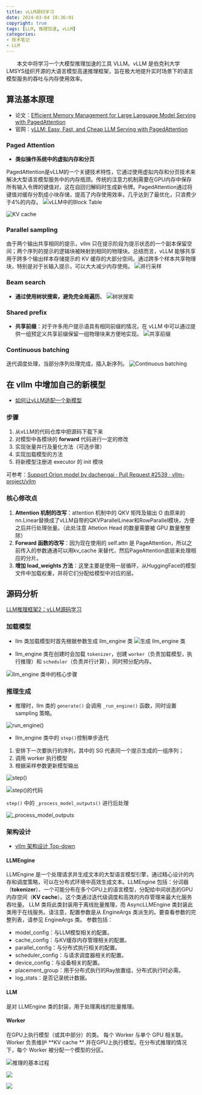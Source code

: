 ```yaml
---
title: vLLM源码学习
date: 2024-03-04 18:36:01
copyright: true
tags: [LLM, 推理加速, vLLM]
categories:
- 技术笔记
- LLM
---
```


&emsp;&emsp;本文中将学习一个大模型推理加速的工具 VLLM。vLLM 是伯克利大学LMSYS组织开源的大语言模型高速推理框架，旨在极大地提升实时场景下的语言模型服务的吞吐与内存使用效率。

<!--more-->

## 算法基本原理

- 论文：[Efficient Memory Management for Large Language Model Serving with PagedAttention](https://arxiv.org/pdf/2309.06180.pdf)
- 官网：[vLLM: Easy, Fast, and Cheap LLM Serving with PagedAttention](https://blog.vllm.ai/2023/06/20/vllm.html)
### Paged Attention

- **类似操作系统中的虚拟内存和分页**

PagedAttention是vLLM的一个关键技术特性，它通过使用虚拟内存和分页技术来解决大型语言模型服务中的内存瓶颈。传统的注意力机制需要在GPU内存中保存所有输入令牌的键值对，这在自回归解码时生成新令牌。PagedAttention通过将键值对缓存分割成小块存储，提高了内存使用效率，几乎达到了最优化，只浪费少于4%的内存。
![vLLM中的Block Table](/images/vLLM源码学习/vLLM中的BlockTable.png)

![KV cache](/images/vLLM源码学习/KV_cache.png)


### Parallel sampling
由于两个输出共享相同的提示，vllm 只在提示阶段为提示状态的一个副本保留空间；两个序列的提示的逻辑块被映射到相同的物理块。总结而言，vLLM 能够共享用于跨多个输出样本存储提示的 KV 缓存的大部分空间。通过跨多个样本共享物理块，特别是对于长输入提示，可以大大减少内存使用。
![并行采样](/images/vLLM源码学习/并行采样.png)


### Beam search 

- **通过使用树状搜索，避免完全局遍历**。
![树状搜索](/images/vLLM源码学习/树状搜索.png)


### Shared prefix

- **共享前缀**：对于许多用户提示语具有相同前缀的情况，在 vLLM 中可以通过提供一组预定义共享前缀保留一组物理块来方便地实现。
![共享前缀](/images/vLLM源码学习/共享前缀.png)


### Continuous batching
迭代调度处理，当部分序列处理完成，插入新序列。
![Continuous batching](/images/vLLM源码学习/Continuous_batching.png)



### 

## 在 vllm 中增加自己的新模型

- [如何让vLLM适配一个新模型](https://zhuanlan.zhihu.com/p/680636375)
### 步骤

1. 从vLLM的代码仓库中把源码下载下来
2. 对模型中各模块的 **forward** 代码进行一定的修改
3. 实现张量并行及量化方法（可选步骤）
4. 实现加载模型的方法
5. 将新模型注册进 executor 的 init 模块

可参考：[Support Orion model by dachengai · Pull Request #2539 · vllm-project/vllm](https://github.com/vllm-project/vllm/pull/2539/files)
### 核心修改点

1. **Attention 机制的改写**：attention 机制中的 QKV 矩阵及输出 O 由原来的nn.Linear替换成了vLLM自带的QKVParallelLinear和RowParallel模块，方便之后并行处理张量。（此处注意 Attetion Head 的数量需要被 GPU 数量整整除）
2. **Forward 函数的改写**：因为现在使用的 self.attn 是 PageAttention，所以之前传入的参数通通可以用kv_cache 来替代，然后PageAttention底层来处理相应的分片。
3. **增加 load_weights 方法**：这里主要是使用一层循环，从HuggingFace的模型文件中加载权重，并将它们分配给模型中对应的层。


## 源码分析
[LLM推理框架2：vLLM源码学习](https://zhuanlan.zhihu.com/p/643336063)

### 加载模型

- llm 类加载模型时首先根据参数生成 llm_engine 类
![生成 llm_engine 类](/images/vLLM源码学习/生成llm_engine类.png)


- llm_engine 类在创建时会加载 `tokenizer`，创建 `worker`（负责加载模型，执行推理）和 `scheduler`（负责并行计算），同时预分配内存。

![llm_engine 类中的核心步骤](/images/vLLM源码学习/llm_engine类中的核心步骤.png)



### 推理生成

- 推理时，llm 类的 `generate()` 会调用 `_run_engine()` 函数，同时设置 sampling 策略。

![run_engine()](/images/vLLM源码学习/run_engine.png)


- llm_engine 类中的 `step()`控制单步迭代
1. 安排下一次要执行的序列，其中的 SG 代表同一个提示生成的一组序列；
2. 调用 worker 执行模型
3. 根据采样参数更新模型输出

![step()](/images/vLLM源码学习/step.png)

![step()的代码](/images/vLLM源码学习/step的代码.png)

`step()` 中的 `_process_model_outputs()` 进行后处理

![_process_model_outputs](/images/vLLM源码学习/process_model_outputs.png)


### 架构设计

- [vllm 架构设计 Top-down](https://zhuanlan.zhihu.com/p/681156634)
#### LLMEngine
LLMEngine 是一个处理请求并生成文本的大型语言模型引擎，通过精心设计的内存和调度策略，可以在分布式环境中高效生成文本。LLMEngine 包括：分词器（**tokenizer**）、一个可能分布在多个GPU上的语言模型，分配给中间状态的GPU内存空间（**KV cache**）。这个类通过迭代级调度和高效的内存管理来最大化服务吞吐量。
LLM 类将此类封装用于离线批量推理，而 AsyncLLMEngine 类封装此类用于在线服务。请注意，配置参数是从 EngineArgs 类派生的。要查看参数的完整列表，请参见 EngineArgs 类。
参数包括：

- model_config：与LLM模型相关的配置。
- cache_config：与KV缓存内存管理相关的配置。
- parallel_config：与分布式执行相关的配置。
- scheduler_config：与请求调度器相关的配置。
- device_config：与设备相关的配置。
- placement_group：用于分布式执行的Ray放置组，分布式执行时必需。
- log_stats：是否记录统计数据。

#### LLM
是对 LLMEngine 类的封装，用于处理离线的批量推理。

#### Worker
在GPU上执行模型（或其中部分）的类。
每个 Worker 与单个 GPU 相关联。Worker 负责维护 **KV cache ** 并在GPU上执行模型。在分布式推理的情况下，每个 Worker 被分配一个模型的分区。

![推理的基本过程](/images/vLLM源码学习/推理的基本过程.png)

![](/images/vLLM源码学习/架构_1.png)

![](/images/vLLM源码学习/架构_2.png)


<br/><br/><br/><br/>

